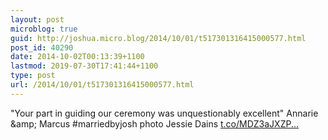 ```yaml
---
layout: post
microblog: true
guid: http://joshua.micro.blog/2014/10/01/t517301316415000577.html
post_id: 40290
date: 2014-10-02T00:13:39+1100
lastmod: 2019-07-30T17:41:44+1100
type: post
url: /2014/10/01/t517301316415000577.html
---
```

"Your part in guiding our ceremony was unquestionably excellent" Annarie &amp;amp; Marcus #marriedbyjosh photo Jessie Dains [t.co/MDZ3aJXZP...](http://t.co/MDZ3aJXZPo)
